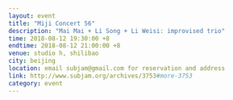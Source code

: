 ```yaml
---
layout: event
title: "Miji Concert 56"
description: "Mai Mai + Li Song + Li Weisi: improvised trio"
time: 2018-08-12 19:30:00 +8
endtime: 2018-08-12 21:00:00 +8
venue: studio h, shilibao
city: beijing
location: email subjam@gmail.com for reservation and address
link: http://www.subjam.org/archives/3753#more-3753
category: event
---
```


